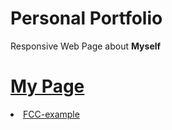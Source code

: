 # Personal Portfolio
Responsive Web Page about <b>Myself</b>

# <a href="https://codepen.io/CEMBOLAT/pen/PoQPZpV??editors=1100">My Page</a>
<a href="https://personal-portfolio.freecodecamp.rocks/"><li>FCC-example</li></a>
